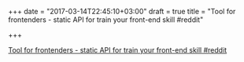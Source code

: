 +++
date = "2017-03-14T22:45:10+03:00"
draft = true
title = "Tool for frontenders - static API for train your front-end skill  #reddit"

+++

<p><a href="https://t.co/N2Hk9TK18X">Tool for frontenders - static API for train your front-end skill  #reddit</a></p>
